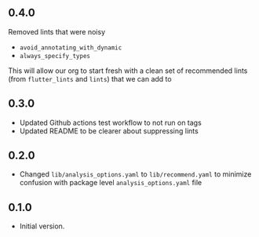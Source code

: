 ## 0.4.0

Removed lints that were noisy
- `avoid_annotating_with_dynamic`
- `always_specify_types`

This will allow our org to start fresh with a clean set of recommended
lints (from `flutter_lints` and `lints`) that we can add to

## 0.3.0

- Updated Github actions test workflow to not run on tags
- Updated README to be clearer about suppressing lints

## 0.2.0

- Changed `lib/analysis_options.yaml` to `lib/recommend.yaml` to minimize confusion with package level
  `analysis_options.yaml` file

## 0.1.0

- Initial version.
